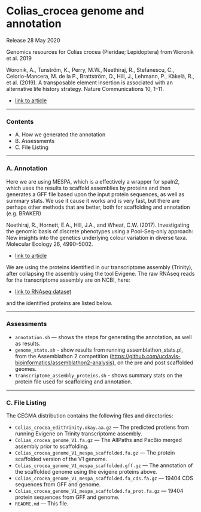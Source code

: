 # Colias_crocea genome and annotation #

Release 28 May 2020

Genomics resources for Colias crocea (Pieridae; Lepidoptera) from Woronik et al. 2019

Woronik, A., Tunström, K., Perry, M.W., Neethiraj, R., Stefanescu, C., Celorio-Mancera, M. de la P., Brattström, O., Hill, J., Lehmann, P., Käkelä, R., et al. (2019). A transposable element insertion is associated with an alternative life history strategy. Nature Communications 10, 1–11.

- [link to article](https://www.nature.com/articles/s41467-019-13596-2)

***************************************

### Contents ###

+ A. How we generated the annotation
+ B. Assessments
+ C. File Listing

***************************************

### A. Annotation ###
Here we are using MESPA, which is a effectively a wrapper for spaln2, which uses the results to scaffold assemblies by proteins and then generates a GFF file based upon the input protein sequences, as well as summary stats. We use it cause it works and is very fast, but there are perhaps other methods that are better, both for scaffolding and annotation (e.g. BRAKER)

Neethiraj, R., Hornett, E.A., Hill, J.A., and Wheat, C.W. (2017). Investigating the genomic basis of discrete phenotypes using a Pool-Seq-only approach: New insights into the genetics underlying colour variation in diverse taxa. Molecular Ecology 26, 4990–5002.

- [link to article](https://onlinelibrary.wiley.com/doi/full/10.1111/mec.14205)

We are using the proteins identified in our transcriptome assembly (Trinity), after collapsing the assembly using the tool Evigene. The raw RNAseq reads for the transcriptome assembly are on NCBI, here:

- [link to RNAseq dataset](https://www.ncbi.nlm.nih.gov/nuccore/GIBK00000000#feature_GIBK00000000.1)

and the identified proteins are listed below.

***************************************

### Assessments ###

+ `annotation.sh` — shows the steps for generating the annotation, as well as results.
+ `genome_stats.sh` - show results from running assemblathon_stats.pl, from the Assemblathon 2 competition (https://github.com/ucdavis-bioinformatics/assemblathon2-analysis), on the pre and post scaffolded geomes.
+ `transcriptome_assembly_proteins.sh` - shows summary stats on the protein file used for scaffolding and annotation.

***************************************

### C. File Listing ###

The CEGMA distribution contains the following files and directories:

+ `Colias_crocea_editTrinity.okay.aa.gz` — The predicted protiens from running Evigene on Trinity transcriptome assembly.
+ `Colias_crocea_genome_V1.fa.gz` — The AllPaths and PacBio merged assembly prior to scaffolding.
+ `Colias_crocea_genome_V1_mespa_scaffolded.fa.gz` — The protein scaffolded version of the V1 genome.
+ `Colias_crocea_genome_V1_mespa_scaffolded.gff.gz` — The annotation of the scaffolded genome using the evigene proteins above.
+ `Colias_crocea_genome_V1_mespa_scaffolded.fa_cds.fa.gz` — 19404 CDS sequences from GFF and genome.
+ `Colias_crocea_genome_V1_mespa_scaffolded.fa_prot.fa.gz` — 19404 protein sequences from GFF and genome.
+ `README.md` — This file.
